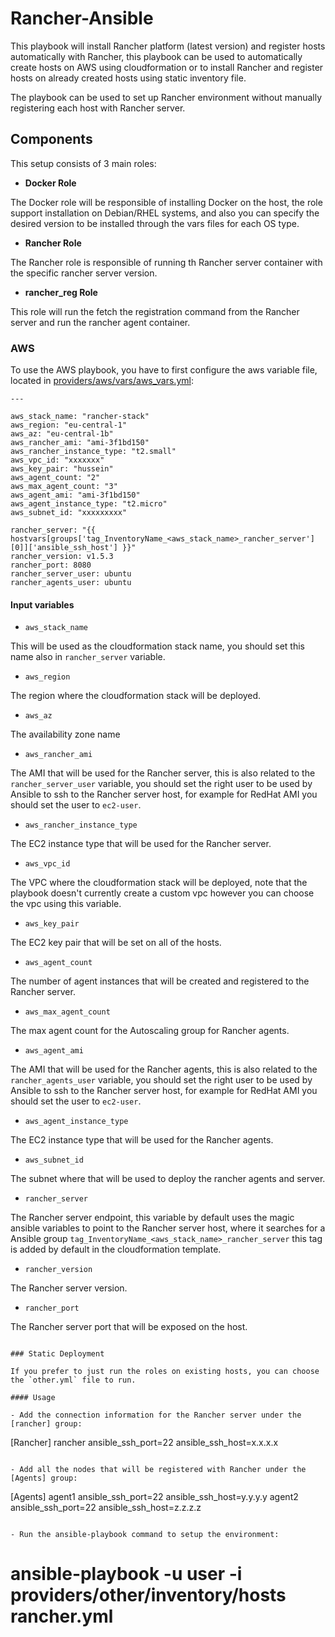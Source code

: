 # Rancher-Ansible

This playbook will install Rancher platform (latest version) and register hosts automatically with Rancher, this playbook can be used to automatically create hosts on AWS using cloudformation or to install Rancher and register hosts on already created hosts using static inventory file.

The playbook can be used to set up Rancher environment without manually registering each host with Rancher server.

## Components

This setup consists of 3 main roles:

- **Docker Role**

The Docker role will be responsible of installing Docker on the host, the role support installation on Debian/RHEL systems, and also you can specify the desired version to be installed through the vars files for each OS type.

- **Rancher Role**

The Rancher role is responsible of running th Rancher server container with the specific rancher server version.


- **rancher_reg Role**

This role will run the fetch the registration command from the Rancher server and run the rancher agent container.

### AWS

To use the AWS playbook, you have to first configure the aws variable file, located in [providers/aws/vars/aws_vars.yml](aws_vars.yml):

```
---

aws_stack_name: "rancher-stack"
aws_region: "eu-central-1"
aws_az: "eu-central-1b"
aws_rancher_ami: "ami-3f1bd150"
aws_rancher_instance_type: "t2.small"
aws_vpc_id: "xxxxxxx"
aws_key_pair: "hussein"
aws_agent_count: "2"
aws_max_agent_count: "3"
aws_agent_ami: "ami-3f1bd150"
aws_agent_instance_type: "t2.micro"
aws_subnet_id: "xxxxxxxxx"

rancher_server: "{{ hostvars[groups['tag_InventoryName_<aws_stack_name>_rancher_server'][0]]['ansible_ssh_host'] }}"
rancher_version: v1.5.3
rancher_port: 8080
rancher_server_user: ubuntu
rancher_agents_user: ubuntu

```

#### Input variables

- `aws_stack_name`

This will be used as the cloudformation stack name, you should set this name also in `rancher_server` variable.

- `aws_region`

The region where the cloudformation stack will be deployed.

- `aws_az`

The availability zone name

- `aws_rancher_ami`

The AMI that will be used for the Rancher server, this is also related to the `rancher_server_user` variable, you should set the right user to be used by Ansible to ssh to the Rancher server host, for example for RedHat AMI you should set the user to `ec2-user`.

- `aws_rancher_instance_type`

The EC2 instance type that will be used for the Rancher server.

- `aws_vpc_id`

The VPC where the cloudformation stack will be deployed, note that the playbook doesn't currently create a custom vpc however you can choose the vpc using this variable.

- `aws_key_pair`

The EC2 key pair that will be set on all of the hosts.

- `aws_agent_count`

The number of agent instances that will be created and registered to the Rancher server.

- `aws_max_agent_count`

The max agent count for the Autoscaling group for Rancher agents.

- `aws_agent_ami`

The AMI that will be used for the Rancher agents, this is also related to the `rancher_agents_user` variable, you should set the right user to be used by Ansible to ssh to the Rancher server host, for example for RedHat AMI you should set the user to `ec2-user`.

- `aws_agent_instance_type`

The EC2 instance type that will be used for the Rancher agents.

- `aws_subnet_id`

The subnet where that will be used to deploy the rancher agents and server.

- `rancher_server`

The Rancher server endpoint, this variable by default uses the magic ansible variables to point to the Rancher server host, where it searches for a Ansible group `tag_InventoryName_<aws_stack_name>_rancher_server` this tag is added by default in the cloudformation template.

- `rancher_version`

The Rancher server version.

- `rancher_port`

The Rancher server port that will be exposed on the host.

```

### Static Deployment

If you prefer to just run the roles on existing hosts, you can choose the `other.yml` file to run.

#### Usage

- Add the connection information for the Rancher server under the [rancher] group:

```
[Rancher]
rancher ansible_ssh_port=22 ansible_ssh_host=x.x.x.x
```

- Add all the nodes that will be registered with Rancher under the [Agents] group:

```
[Agents]
agent1 ansible_ssh_port=22 ansible_ssh_host=y.y.y.y
agent2 ansible_ssh_port=22 ansible_ssh_host=z.z.z.z
```

- Run the ansible-playbook command to setup the environment:

```
# ansible-playbook -u user -i providers/other/inventory/hosts rancher.yml
```
